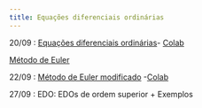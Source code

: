 ```yaml
---
title: Equações diferenciais ordinárias
---
```


20/09
: [Equações diferenciais ordinárias](https://youtu.be/XS9ZGhBd51w)- [Colab](https://colab.research.google.com/drive/1kKAlJtTHW98begJTCqwfaRaR5cQbKSkF?usp=sharing)

  [Método de Euler](https://youtu.be/_jiJUJQM3ls)

22/09
: [Método de Euler modificado](https://youtu.be/LGsBDyYvHcs) -[Colab](https://colab.research.google.com/drive/1kKAlJtTHW98begJTCqwfaRaR5cQbKSkF?usp=sharing)

27/09
: EDO: EDOs de ordem superior + Exemplos
